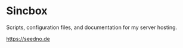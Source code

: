 # Sincbox
Scripts, configuration files, and documentation for my server hosting.

https://seedno.de
